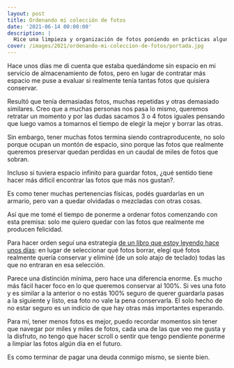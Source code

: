 ```yaml
---
layout: post
title: Ordenando mi colección de fotos
date: '2021-06-14 00:00:00'
description: |
  Hice una limpieza y organización de fotos poniendo en prácticas algunas ideas de KonMari
cover: /images/2021/ordenando-mi-coleccion-de-fotos/portada.jpg
---
```


Hace unos días me di cuenta que estaba quedándome sin espacio en mi servicio de
almacenamiento de fotos, pero en lugar de contratar más espacio me puse a evaluar si
realmente tenía tantas fotos que quisiera conservar.

Resultó que tenía demasiadas fotos, muchas repetidas y otras demasiado
similares. Creo que a muchas personas nos pasa lo mismo, queremos retratar un
momento y por las dudas sacamos 3 o 4 fotos iguales pensando que luego vamos
a tomarnos el tiempo de elegir la mejor y borrar las otras.

Sin embargo, tener muchas fotos termina siendo contraproducente, no solo porque
ocupan un montón de espacio, sino porque las fotos que realmente queremos
preservar quedan perdidas en un caudal de miles de fotos que sobran.

Incluso si tuviera espacio infinito para guardar fotos, ¿qué sentido tiene
hacer más difícil encontrar las fotos que más nos gustan?.

Es como tener muchas pertenencias físicas, podés guardarlas en un armario, pero
van a quedar olvidadas o mezcladas con otras cosas.

Así que me tomé el tiempo de ponerme a ordenar fotos comenzando con esta premisa: 
solo me quiero quedar con las fotos que realmente me producen felicidad.

Para hacer orden seguí una estrategia [de un libro que estoy leyendo hace unos
días](https://www.amazon.com/-/es/Marie-Kondo-ebook/dp/B00QSIV6L0): en lugar de
seleccionar qué fotos borrar, elegí qué fotos realmente quería conservar y
eliminé (de un solo atajo de teclado) todas las que no entraran en esa
selección.

Parece una distinción mínima, pero hace una diferencia enorme. Es mucho más
fácil hacer foco en lo que queremos conservar al 100%. Si ves una foto y es
similar a la anterior o no estás 100% seguro de querer guardarla pasas a la
siguiente y listo, esa foto no vale la pena conservarla. El solo hecho de
no estar seguro es un indicio de que hay otras más importantes esperando.

Para mí, tener menos fotos es mejor, puedo recordar momentos sin tener que
navegar por miles y miles de fotos, cada una de las que veo me gusta y la
disfruto, no tengo que hacer scroll o sentir que tengo pendiente ponerme a
limpiar las fotos algún día en el futuro.

Es como terminar de pagar una deuda conmigo mismo, se siente bien.
